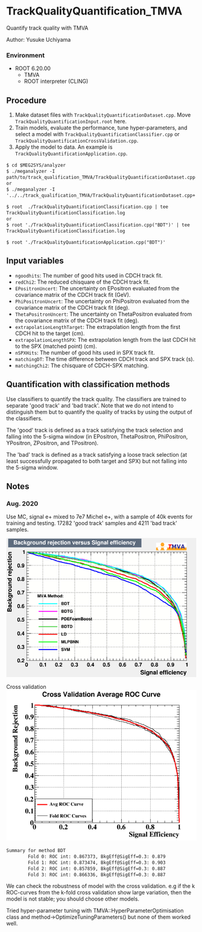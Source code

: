 # TrackQualityQuantification_TMVA
Quantify track quality with TMVA 

Author: Yusuke Uchiyama


### Environment ###
* ROOT 6.20.00
   * TMVA
   * ROOT interpreter (CLING)

## Procedure ##
1. Make dataset files with `TrackQualityQuantificationDataset.cpp`. Move `TrackQualityQuantificationInput.root` here.
2. Train models, evaluate the performance, tune hyper-parameters, and select a model 
   with `TrackQualityQuantificationClassifier.cpp`
    or `TrackQualityQuantificationCrossValidation.cpp`.
3. Apply the model to data. An example is `TrackQualityQuantificationApplication.cpp`.

```console
$ cd $MEG2SYS/analyzer
$ ./meganalyzer -I path/to/track_qualification_TMVA/TrackQualityQuantificationDataset.cpp
or
$ ./meganalyzer -I '../../track_qualification_TMVA/TrackQualityQuantificationDataset.cpp+'
```

```console
$ root  ./TrackQualityQuantificationClassification.cpp | tee TrackQualityQuantificationClassification.log
or
$ root './TrackQualityQuantificationClassification.cpp("BDT")' | tee TrackQualityQuantificationClassification.log
```

```console
$ root './TrackQualityQuantificationApplication.cpp("BDT")'
```


## Input variables ##

* `ngoodhits`: The number of good hits used in CDCH track fit.
* `redChi2`: The reduced chisquare of the CDCH track fit.
* `EPositronUncert`: The uncertainty on EPositron evaluated from the covariance matrix of the CDCH track fit (GeV).
* `PhiPositronUncert`: The uncertainty on PhiPositron evaluated from the covariance matrix of the CDCH track fit (deg).
* `ThetaPositronUncert`: The uncertainty on ThetaPositron evaluated from the covariance matrix of the CDCH track fit (deg).
* `extrapolationLengthTarget`: The extrapolation length from the first CDCH hit to the target (cm).
* `extrapolationLengthSPX`: The extrapolation length from the last CDCH hit to the SPX (matched point) (cm).
* `nSPXHits`: The number of good hits used in SPX track fit.
* `matchingDT`: The time difference between CDCH track and SPX track (s). 
* `matchingChi2`: The chisquare of CDCH-SPX matching.

## Quantification with classification methods ##
Use classifiers to quantify the track quality.
The classifiers are trained to separate 'good track' and 'bad track'.
Note that we do not intend to distinguish them but to quantify the quality of tracks by using the output of the classifiers.

The 'good' track is defined as a track satisfying the track selection and falling into the 5-sigma window 
(in EPositron, ThetaPositron, PhiPositron, YPositron, ZPositron, and TPositron).

The 'bad' track is defined as a track satisfying a loose track selection (at least successfully propagated to both target and SPX) but not falling into the 5-sigma window.


## Notes ##

### Aug. 2020 ###
Use MC, signal e+ mixed to 7e7 Michel e+, with a sample of 40k events for training and testing.
17282 'good track' samples and 4211 'bad track' samples.

![](fig/rejBvsS.png "ROC curves")

Cross validation
![](fig/rejBvsS_BDT_crossvalidation.png "Cross validation")
```
Summary for method BDT
        Fold 0: ROC int: 0.867373, BkgEff@SigEff=0.3: 0.879
        Fold 1: ROC int: 0.873474, BkgEff@SigEff=0.3: 0.903
        Fold 2: ROC int: 0.857859, BkgEff@SigEff=0.3: 0.887
        Fold 3: ROC int: 0.866336, BkgEff@SigEff=0.3: 0.887
```
We can check the robustness of model with the cross validation.
e.g if the k ROC-curves from the k-fold cross validation show large variation, then the model
is not stable; you should choose other models.

Tried hyper-parameter tuning with TMVA::HyperParameterOptimisation class and method->OptimizeTuningParameters()
but none of them worked well.
